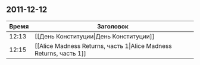 ## 2011-12-12
| Время | Заголовок |
| --- | --- |
| 12:13 | [[День Конституции\|День Конституции]] |
| 12:15 | [[Alice Madness Returns, часть 1\|Alice Madness Returns, часть 1]] |
